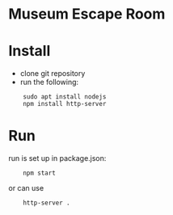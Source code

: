 # Museum Escape Room

# Install

- clone git repository
- run the following:

```
    sudo apt install nodejs
    npm install http-server
```

# Run

run is set up in package.json:

```
    npm start
```

or can use

```
    http-server .
```
